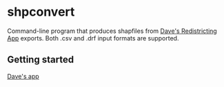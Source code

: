 # shpconvert
Command-line program that produces shapfiles from [Dave's Redistricting App][DRA] exports. Both .csv and .drf input formats are supported.

## Getting started

[Dave's app][DRA]

[DRA]:  http://gardow.com/davebradlee/redistricting/launchapp.html